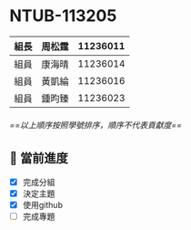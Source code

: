 # NTUB-113205
| 組長 | 周松霆 | 11236011|
| -------- | -------- | -------- |
| 組員 | 康海晴 | 11236014 |
| 組員 | 黃凱綸 | 11236016 |
| 組員 | 鍾昀臻 | 11236023 |
###### ==以上順序按照學號排序，順序不代表貢獻度==






## :memo: 當前進度
- [x] 完成分組
- [x] 決定主題
- [x] 使用github
- [ ] 完成專題
